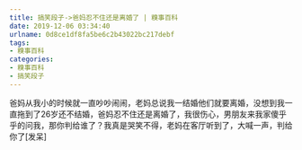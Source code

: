 ```yaml
---
title: 搞笑段子->爸妈忍不住还是离婚了 | 糗事百科
date: 2019-12-06 03:34:40
urlname: 0d8ce1df8fa5be6c2b43022bc217debf
tags: 
- 糗事百科
categories:
- 糗事百科
- 搞笑段子
---
```

爸妈从我小的时候就一直吵吵闹闹，老妈总说我一结婚他们就要离婚，没想到我一直拖到了26岁还不结婚，爸妈忍不住还是离婚了，我很伤心，男朋友来我家傻乎乎的问我，那你判给谁了？我真是哭笑不得，老妈在客厅听到了，大喊一声，判给你了[发呆]



